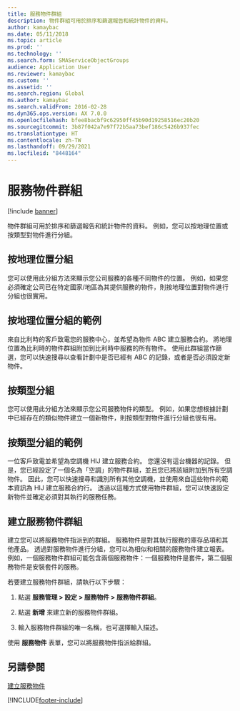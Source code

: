 ```yaml
---
title: 服務物件群組
description: 物件群組可用於排序和篩選報告和統計物件的資料。
author: kamaybac
ms.date: 05/11/2018
ms.topic: article
ms.prod: ''
ms.technology: ''
ms.search.form: SMAServiceObjectGroups
audience: Application User
ms.reviewer: kamaybac
ms.custom: ''
ms.assetid: ''
ms.search.region: Global
ms.author: kamaybac
ms.search.validFrom: 2016-02-28
ms.dyn365.ops.version: AX 7.0.0
ms.openlocfilehash: bfee8bacbf9c62950ff45b90d19258516ec20b20
ms.sourcegitcommit: 3b87f042a7e97f72b5aa73bef186c5426b937fec
ms.translationtype: HT
ms.contentlocale: zh-TW
ms.lasthandoff: 09/29/2021
ms.locfileid: "8448164"
---
```

# <a name="service-object-groups"></a>服務物件群組

[!include [banner](../includes/banner.md)]

物件群組可用於排序和篩選報告和統計物件的資料。 例如，您可以按地理位置或按類型對物件進行分組。

## <a name="group-by-geographical-location"></a>按地理位置分組

您可以使用此分組方法來顯示您公司服務的各種不同物件的位置。 例如，如果您必須確定公司已在特定國家/地區為其提供服務的物件，則按地理位置對物件進行分組也很實用。

## <a name="example-of-grouping-by-geographical-location"></a>按地理位置分組的範例

來自比利時的客戶致電您的服務中心，並希望為物件 ABC 建立服務合約。 將地理位置為比利時的物件群組附加到比利時中服務的所有物件。 使用此群組當作篩選，您可以快速搜尋以查看計劃中是否已經有 ABC 的記錄，或者是否必須設定新物件。

## <a name="group-by-type"></a>按類型分組

您可以使用此分組方法來顯示您公司服務物件的類型。 例如，如果您想根據計劃中已經存在的類似物件建立一個新物件，則按類型對物件進行分組也很有用。

## <a name="example-of-grouping-by-type"></a>按類型分組的範例

一位客戶致電並希望為空調機 HIJ 建立服務合約。 您還沒有這台機器的記錄。 但是，您已經設定了一個名為「空調」的物件群組，並且您已將該組附加到所有空調物件。 因此，您可以快速搜尋和識別所有其他空調機，並使用來自這些物件的範本資訊為 HIJ 建立服務合約行。 透過以這種方式使用物件群組，您可以快速設定新物件並確定必須對其執行的服務任務。

## <a name="create-service-object-groups"></a>建立服務物件群組

建立您可以將服務物件指派到的群組。 服務物件是對其執行服務的庫存品項和其他產品。 透過對服務物件進行分組，您可以為相似和相關的服務物件建立報表。 例如，一個服務物件群組可能包含兩個服務物件：一個服務物件是套件，第二個服務物件是安裝套件的服務。

若要建立服務物件群組，請執行以下步驟：

1. 點選 **服務管理 > 設定 > 服務物件 > 服務物件群組**。

2. 點選 **新增** 來建立新的服務物件群組。

3. 輸入服務物件群組的唯一名稱，也可選擇輸入描述。

使用 **服務物件** 表單，您可以將服務物件指派給群組。 

## <a name="see-also"></a>另請參閱

[建立服務物件](create-service-objects.md)




[!INCLUDE[footer-include](../../includes/footer-banner.md)]
